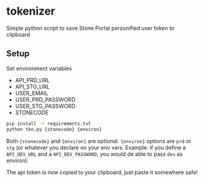 # tokenizer
Simple python script to save Stone Portal personified user token to clipboard

## Setup

Set environment variables
- API_PRD_URL
- API_STG_URL
- USER_EMAIL
- USER_PRD_PASSWORD
- USER_STG_PASSWORD
- STONECODE

```bash
pip install -r requirements.txt
python tkn.py {stonecode} {environ}
```
Both `{stonecode}` and `{environ}` are optional.
`{environ}` options are `prd` or `stg` (or whatever you declare on your env vars. Example: if you define a `API_DEV_URL` and a `API_DEV_PASSWORD`, you would de able to pass `dev` as environ).

The api token is now copied to your clipboard, just paste it somewhere safe!